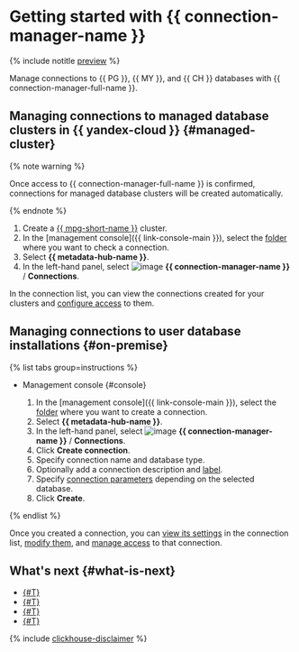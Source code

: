 # Getting started with {{ connection-manager-name }}

{% include notitle [preview](../../_includes/note-preview.md) %}

Manage connections to {{ PG }}, {{ MY }}, and {{ CH }} databases with {{ connection-manager-full-name }}.

## Managing connections to managed database clusters in {{ yandex-cloud }} {#managed-cluster}

{% note warning %}

Once access to {{ connection-manager-full-name }} is confirmed, connections for managed database clusters will be created automatically.

{% endnote %}

1. Create a [{{ mpg-short-name }}](../../managed-postgresql/operations/cluster-create.md) cluster.
1. In the [management console]({{ link-console-main }}), select the [folder](../../resource-manager/concepts/resources-hierarchy.md#folder) where you want to check a connection.
1. Select **{{ metadata-hub-name }}**.
1. In the left-hand panel, select ![image](../../_assets/console-icons/plug-connection.svg) **{{ connection-manager-name }}** / **Connections**.

In the connection list, you can view the connections created for your clusters and [configure access](../operations/connection-access.md) to them.

## Managing connections to user database installations {#on-premise}

{% list tabs group=instructions %}

- Management console {#console}

   1. In the [management console]({{ link-console-main }}), select the [folder](../../resource-manager/concepts/resources-hierarchy.md#folder) where you want to create a connection.
   1. Select **{{ metadata-hub-name }}**.
   1. In the left-hand panel, select ![image](../../_assets/console-icons/plug-connection.svg) **{{ connection-manager-name }}** / **Connections**.
   1. Click **Create connection**.
   1. Specify connection name and database type.
   1. Optionally add a connection description and [label](../../resource-manager/concepts/labels.md).
   1. Specify [connection parameters](../operations/create-connection.md) depending on the selected database.
   1. Click **Create**.

{% endlist %}

Once you created a connection, you can [view its settings](../operations/update-connection.md#list-connections) in the connection list, [modify them](../operations/update-connection.md#update-connections), and [manage access](../operations/connection-access.md) to that connection.

## What's next {#what-is-next}

* [{#T}](../operations/view-connection.md)
* [{#T}](../operations/update-connection.md)
* [{#T}](../operations/delete-connection.md)
* [{#T}](../operations/connection-access.md)

{% include [clickhouse-disclaimer](../../_includes/clickhouse-disclaimer.md) %}